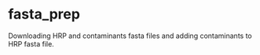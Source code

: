 # fasta_prep
Downloading HRP and contaminants fasta files and adding contaminants to HRP fasta file. 
